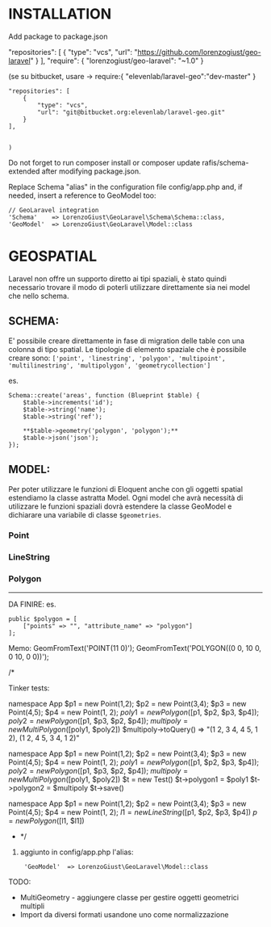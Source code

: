 # INSTALLATION

Add package to package.json

"repositories": [
    {
        "type": "vcs",
        "url": "https://github.com/lorenzogiust/geo-laravel"
    }
],
"require": {
    "lorenzogiust/geo-laravel": "~1.0"
}

(se su bitbucket, usare ->
    require:{
    "elevenlab/laravel-geo":"dev-master"
    }

    "repositories": [
        {
            "type": "vcs",
            "url": "git@bitbucket.org:elevenlab/laravel-geo.git"
        }
    ],


    )

Do not forget to run composer install or composer update rafis/schema-extended after modifying package.json.

Replace Schema "alias" in the configuration file config/app.php and, if needed, insert a reference to GeoModel too:

```
// GeoLaravel integration
'Schema'    => LorenzoGiust\GeoLaravel\Schema\Schema::class,
'GeoModel'  => LorenzoGiust\GeoLaravel\Model::class
```

# GEOSPATIAL

Laravel non offre un supporto diretto ai tipi spaziali, è stato quindi necessario trovare il modo di poterli utilizzare
direttamente sia nei model che nello schema.

## SCHEMA:

E' possibile creare direttamente in fase di migration delle table con una colonna di tipo spatial.
Le tipologie di elemento spaziale che è possibile creare sono: `['point', 'linestring', 'polygon', 'multipoint', 'multilinestring', 'multipolygon', 'geometrycollection']`

es.
```
Schema::create('areas', function (Blueprint $table) {
    $table->increments('id');
    $table->string('name');
    $table->string('ref');

    **$table->geometry('polygon', 'polygon');**
    $table->json('json');
});
```

## MODEL:

Per poter utilizzare le funzioni di Eloquent anche con gli oggetti spatial estendiamo la classe astratta Model. Ogni model
che avrà necessità di utilizzare le funzioni spaziali dovrà estendere la classe GeoModel e dichiarare una variabile
di classe `$geometries`.

### Point
### LineString
### Polygon

-----------------------------------------------------------------------------------------------------------------------
DA FINIRE:
es.
```
public $polygon = [
    ["points" => "", "attribute_name" => "polygon"]
];
```


Memo:
GeomFromText('POINT(11 0)');
GeomFromText('POLYGON((0 0, 10 0, 0 10, 0 0))');

/*

Tinker tests:



namespace App
$p1 = new Point(1,2); $p2 = new Point(3,4); $p3 = new Point(4,5); $p4 = new Point(1, 2);
$poly1 = new Polygon([$p1, $p2, $p3, $p4]); $poly2 = new Polygon([$p1, $p3, $p2, $p4]);
$multipoly = new MultiPolygon([$poly1, $poly2])
$multipoly->toQuery()
=> "(1 2, 3 4, 4 5, 1 2), (1 2, 4 5, 3 4, 1 2)"

namespace App
$p1 = new Point(1,2); $p2 = new Point(3,4); $p3 = new Point(4,5); $p4 = new Point(1, 2);
$poly1 = new Polygon([$p1, $p2, $p3, $p4]); $poly2 = new Polygon([$p1, $p3, $p2, $p4]);
$multipoly = new MultiPolygon([$poly1, $poly2])
$t = new Test()
$t->polygon1 = $poly1
$t->polygon2 = $multipoly
$t->save()

namespace App
$p1 = new Point(1,2); $p2 = new Point(3,4); $p3 = new Point(4,5); $p4 = new Point(1, 2);
$l1 = new LineString([$p1, $p2, $p3, $p4])
$p = new Polygon([$l1, $l1])

 * */
 1) aggiunto in config/app.php l'alias:

         'GeoModel'  => LorenzoGiust\GeoLaravel\Model::class

TODO:
* MultiGeometry - aggiungere classe per gestire oggetti geometrici multipli
* Import da diversi formati usandone uno come normalizzazione